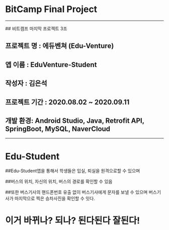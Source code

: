 
# BitCamp Final Project
<hr/>
## 비트캠프 마지막 프로젝트 3조

## 프로젝트 명 : 에듀벤쳐 (Edu-Venture)

## 앱 이름 : EduVenture-Student
## 작성자 : 김은석

## 프로젝트 기간 : 2020.08.02 ~ 2020.09.11

## 개발 환경: Android Studio, Java, Retrofit API, SpringBoot, MySQL, NaverCloud
<hr/>


# Edu-Student

##Edu-Student앱을 통해서 학생들은 입실, 퇴실을 원격으로할 수 있으며

##버스의 위치, 자신의 위치, 버스의 경로를 확인할 수 있음

##또한 버스기사의 핸드폰번호 유출 없이 버스기사에게 문자를 보낼 수 있으며 버스기사가 마지막으로 찍은 승차사진을 확인할 수 잇다.

# 이거 바뀌나? 되나? 된다된다 잘된다!